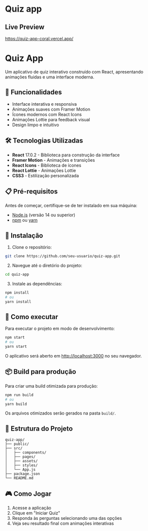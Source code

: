 # Quiz app

## Live Preview

<a href="https://quiz-app-coral.vercel.app/">https://quiz-app-coral.vercel.app/</a>
# Quiz App

Um aplicativo de quiz interativo construído com React, apresentando animações fluidas e uma interface moderna.

## 🚀 Funcionalidades

- Interface interativa e responsiva
- Animações suaves com Framer Motion
- Ícones modernos com React Icons
- Animações Lottie para feedback visual
- Design limpo e intuitivo

## 🛠️ Tecnologias Utilizadas

- **React** 17.0.2 - Biblioteca para construção da interface
- **Framer Motion** - Animações e transições
- **React Icons** - Biblioteca de ícones
- **React Lottie** - Animações Lottie
- **CSS3** - Estilização personalizada

## 📋 Pré-requisitos

Antes de começar, certifique-se de ter instalado em sua máquina:

- [Node.js](https://nodejs.org/) (versão 14 ou superior)
- [npm](https://www.npmjs.com/) ou [yarn](https://yarnpkg.com/)

## 🔧 Instalação

1. Clone o repositório:
```bash
git clone https://github.com/seu-usuario/quiz-app.git
```

2. Navegue até o diretório do projeto:
```bash
cd quiz-app
```

3. Instale as dependências:
```bash
npm install
# ou
yarn install
```

## 🚀 Como executar

Para executar o projeto em modo de desenvolvimento:

```bash
npm start
# ou
yarn start
```

O aplicativo será aberto em [http://localhost:3000](http://localhost:3000) no seu navegador.

## 📦 Build para produção

Para criar uma build otimizada para produção:

```bash
npm run build
# ou
yarn build
```

Os arquivos otimizados serão gerados na pasta `build/`.

## 📁 Estrutura do Projeto

```
quiz-app/
├── public/
├── src/
│   ├── components/
│   ├── pages/
│   ├── assets/
│   ├── styles/
│   └── App.js
├── package.json
└── README.md
```

## 🎮 Como Jogar

1. Acesse a aplicação
2. Clique em "Iniciar Quiz"
3. Responda às perguntas selecionando uma das opções
4. Veja seu resultado final com animações interativas
